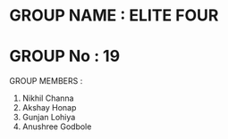 # GROUP NAME : ELITE FOUR
# GROUP No   : 19

GROUP MEMBERS :
1. Nikhil Channa
2. Akshay Honap
3. Gunjan Lohiya
4. Anushree Godbole
